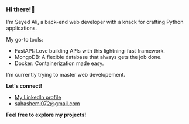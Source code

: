 ### Hi there!👋

I'm Seyed Ali, a back-end web developer with a knack for crafting Python applications.

My go-to tools:

- FastAPI: Love building APIs with this lightning-fast framework.
- MongoDB: A flexible database that always gets the job done.
- Docker: Containerization made easy.

I'm currently trying to master web developement.

**Let's connect!**

* [My LinkedIn profile](https://www.linkedin.com/in/seyed-ali-hashemi-67a568146)
* sahashemi072@gmail.com

**Feel free to explore my projects!**
